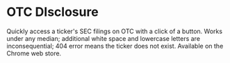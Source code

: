 # OTC DIsclosure
 Quickly access a ticker's SEC filings on OTC with a click of a button. Works under any median; additional white space and lowercase letters are inconsequential; 404 error means the ticker does not exist. Available on the Chrome web store.
